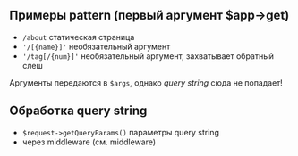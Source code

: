 
## Примеры pattern (первый аргумент $app->get)
* `/about` статическая страница
* `'/[{name}]'` необязательный аргумент
* `'/tag[/{num}]'` необязательный аргумент, захватывает обратный слеш

Аргументы передаются в `$args`, однако _query string_ сюда не попадает!


## Обработка query string
* `$request->getQueryParams()` параметры query string
* через middleware (см. middleware)
